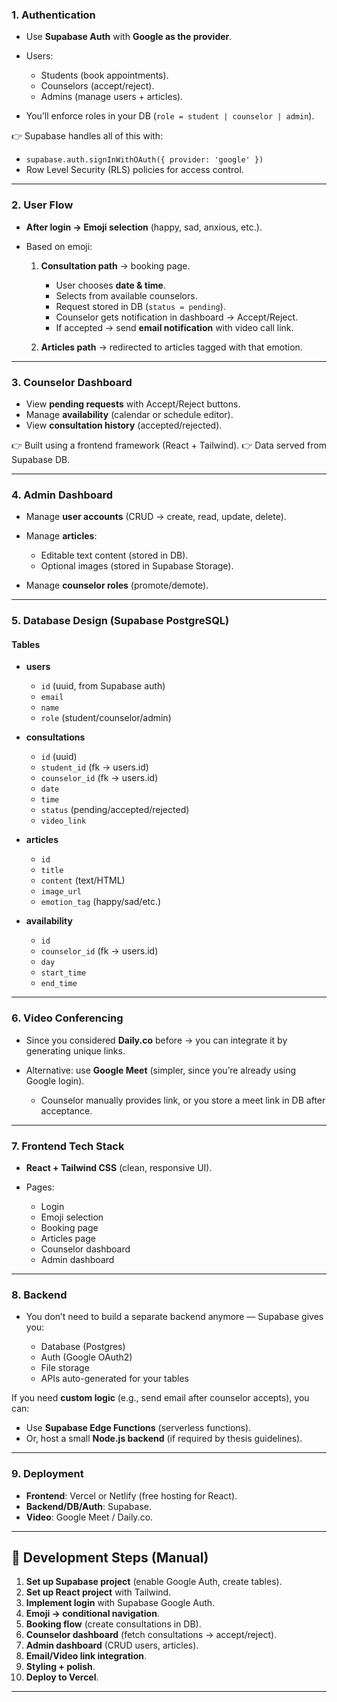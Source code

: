 
### 1. **Authentication**

* Use **Supabase Auth** with **Google as the provider**.
* Users:

  * Students (book appointments).
  * Counselors (accept/reject).
  * Admins (manage users + articles).
* You’ll enforce roles in your DB (`role = student | counselor | admin`).

👉 Supabase handles all of this with:

* `supabase.auth.signInWithOAuth({ provider: 'google' })`
* Row Level Security (RLS) policies for access control.

---

### 2. **User Flow**

* **After login → Emoji selection** (happy, sad, anxious, etc.).
* Based on emoji:

  1. **Consultation path** → booking page.

     * User chooses **date & time**.
     * Selects from available counselors.
     * Request stored in DB (`status = pending`).
     * Counselor gets notification in dashboard → Accept/Reject.
     * If accepted → send **email notification** with video call link.
  2. **Articles path** → redirected to articles tagged with that emotion.

---

### 3. **Counselor Dashboard**

* View **pending requests** with Accept/Reject buttons.
* Manage **availability** (calendar or schedule editor).
* View **consultation history** (accepted/rejected).

👉 Built using a frontend framework (React + Tailwind).
👉 Data served from Supabase DB.

---

### 4. **Admin Dashboard**

* Manage **user accounts** (CRUD → create, read, update, delete).
* Manage **articles**:

  * Editable text content (stored in DB).
  * Optional images (stored in Supabase Storage).
* Manage **counselor roles** (promote/demote).

---

### 5. **Database Design (Supabase PostgreSQL)**

#### Tables

* **users**

  * `id` (uuid, from Supabase auth)
  * `email`
  * `name`
  * `role` (student/counselor/admin)

* **consultations**

  * `id` (uuid)
  * `student_id` (fk → users.id)
  * `counselor_id` (fk → users.id)
  * `date`
  * `time`
  * `status` (pending/accepted/rejected)
  * `video_link`

* **articles**

  * `id`
  * `title`
  * `content` (text/HTML)
  * `image_url`
  * `emotion_tag` (happy/sad/etc.)

* **availability**

  * `id`
  * `counselor_id` (fk → users.id)
  * `day`
  * `start_time`
  * `end_time`

---

### 6. **Video Conferencing**

* Since you considered **Daily.co** before → you can integrate it by generating unique links.
* Alternative: use **Google Meet** (simpler, since you’re already using Google login).

  * Counselor manually provides link, or you store a meet link in DB after acceptance.

---

### 7. **Frontend Tech Stack**

* **React + Tailwind CSS** (clean, responsive UI).
* Pages:

  * Login
  * Emoji selection
  * Booking page
  * Articles page
  * Counselor dashboard
  * Admin dashboard

---

### 8. **Backend**

* You don’t need to build a separate backend anymore — Supabase gives you:

  * Database (Postgres)
  * Auth (Google OAuth2)
  * File storage
  * APIs auto-generated for your tables

If you need **custom logic** (e.g., send email after counselor accepts), you can:

* Use **Supabase Edge Functions** (serverless functions).
* Or, host a small **Node.js backend** (if required by thesis guidelines).

---

### 9. **Deployment**

* **Frontend**: Vercel or Netlify (free hosting for React).
* **Backend/DB/Auth**: Supabase.
* **Video**: Google Meet / Daily.co.

---

## 🚀 Development Steps (Manual)

1. **Set up Supabase project** (enable Google Auth, create tables).
2. **Set up React project** with Tailwind.
3. **Implement login** with Supabase Google Auth.
4. **Emoji → conditional navigation**.
5. **Booking flow** (create consultations in DB).
6. **Counselor dashboard** (fetch consultations → accept/reject).
7. **Admin dashboard** (CRUD users, articles).
8. **Email/Video link integration**.
9. **Styling + polish**.
10. **Deploy to Vercel**.

---
